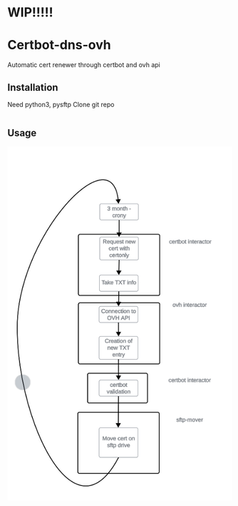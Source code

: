 # WIP!!!!!
# Certbot-dns-ovh

Automatic cert renewer through certbot and ovh api

## Installation

Need python3, pysftp
Clone git repo

```
```

## Usage

![Workflow](workflow.png)
